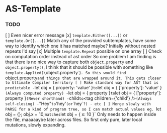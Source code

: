 # AS-Template

### TODO
[ ] Even nicer error message
[x] `template.Either([...])` or `template.Or([...])`
    Match any of the provided subtemplates,
    have some way to identify which one it has matched maybe? Initially without nested repeats I'd say
[x] Multiple `template.Repeat` possible on one array
[ ] Check on computation order instead of ast order
    So one problem I am finding is that there is no nice way to capture both `object.property` and `object.property()`, I think that it should be possible with something like `template.Applied(\`object.property\`)`. So this would find `object.property` and things that are wrapped around it. This gets closer to Ultimate Compiler territory
[ ] Make standard way for AST that is predictable
    - `let obj = { property: 'value' }` to `let obj = { ['property']: 'value' }` (Always computed property)
    - `let obj = { property }` to `let obj = { ['property']: property }` (Never shorthand)
    - `<tag>child</tag>` to `<tag children={'child'} />` (Always self-closing)
    - `"Hey"` to `'hey'` (or `\`hey\``?)
    - etc
[ ] Merge slowly with PARSE for a kind of program tree, so I can match actual values
    eg. `let obj = {}; obj.x = 10;` matches `let obj = { x: 10 }`
    Only needs to happen inside the file, maaaaaybe later across files.
    So first only pure, later local mutations, slowly expanding.
